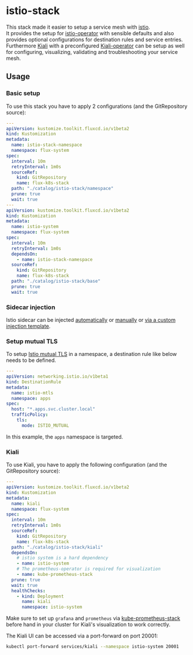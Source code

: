 # istio-stack

This stack made it easier to setup a service mesh with [istio](https://istio.io/latest/).  
It provides the setup for [istio-operator](https://github.com/stevehipwell/helm-charts/tree/master/charts/istio-operator) with sensible defaults
and also provides optional configurations for destination rules and service entries.  
Furthermore [Kiali](https://kiali.io/) with a preconfigured [Kiali-operator](https://github.com/kiali/helm-charts/tree/master/kiali-operator)
can be setup as well for configuring, visualizing, validating and troubleshooting your service mesh.

## Usage

### Basic setup

To use this stack you have to apply 2 configurations (and the GitRepository source):

```yaml
---
apiVersion: kustomize.toolkit.fluxcd.io/v1beta2
kind: Kustomization
metadata:
  name: istio-stack-namespace
  namespace: flux-system
spec:
  interval: 10m
  retryInterval: 1m0s
  sourceRef:
    kind: GitRepository
    name: flux-k8s-stack
  path: "./catalog/istio-stack/namespace"
  prune: true
  wait: true
---
apiVersion: kustomize.toolkit.fluxcd.io/v1beta2
kind: Kustomization
metadata:
  name: istio-system
  namespace: flux-system
spec:
  interval: 10m
  retryInterval: 1m0s
  dependsOn:
    - name: istio-stack-namespace
  sourceRef:
    kind: GitRepository
    name: flux-k8s-stack
  path: "./catalog/istio-stack/base"
  prune: true
  wait: true
```

### Sidecar injection

Istio sidecar can be injected [automatically](https://istio.io/latest/docs/setup/additional-setup/sidecar-injection/#automatic-sidecar-injection)
or [manually](https://istio.io/latest/docs/setup/additional-setup/sidecar-injection/#manual-sidecar-injection)
or [via a custom injection template](https://istio.io/latest/docs/setup/additional-setup/sidecar-injection/#customizing-injection).

### Setup mutual TLS

To setup [Istio mutual TLS](https://istio.io/latest/docs/tasks/security/authentication/mtls-migration/) in a namespace,
a destination rule like below needs to be defined.

```yaml
---
apiVersion: networking.istio.io/v1beta1
kind: DestinationRule
metadata:
  name: istio-mtls
  namespace: apps
spec:
  host: "*.apps.svc.cluster.local"
  trafficPolicy:
    tls:
      mode: ISTIO_MUTUAL
```

In this example, the `apps` namespace is targeted.

### Kiali

To use Kiali, you have to apply the following configuration (and the GitRepository source):

```yaml
---
apiVersion: kustomize.toolkit.fluxcd.io/v1beta2
kind: Kustomization
metadata:
  name: kiali
  namespace: flux-system
spec:
  interval: 10m
  retryInterval: 1m0s
  sourceRef:
    kind: GitRepository
    name: flux-k8s-stack
  path: "./catalog/istio-stack/kiali"
  dependsOn:
    # istio system is a hard dependency
    - name: istio-system
    # The prometheus-operator is required for visualization
    - name: kube-prometheus-stack
  prune: true
  wait: true
  healthChecks:
    - kind: Deployment
      name: kiali
      namespace: istio-system
```

Make sure to set up `grafana` and `prometheus` via [kube-prometheus-stack](./../kube-prometheus-stack/README.md)
before hand in your cluster for Kiali's visualization to work correctly.

The Kiali UI can be accessed via a port-forward on port 20001:

```sh
kubectl port-forward services/kiali --namespace istio-system 20001
```
